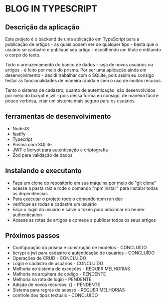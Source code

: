 # BLOG IN TYPESCRIPT

## Descrição da aplicação

Este projeto é o backend de uma aplicação em TypeScript para a publicação de artigos - as quais podem ser de qualquer tipo - basta que o usuário se cadastre e publique seu artigo - escolhendo um título e editando o corpo do texto. 

Todo o armazenamento do banco de dados - seja de novos usuários ou artigos - é feito por meio do prisma. Por ser uma aplicação ainda em desenvolvimento - decidi trabalhar com o SQLite, pois assim eu consigo testar as funcionalidades de maneira rápida e sem o uso de muitos recusos. 

Tanto o sistema de cadastro, quanto de autenticação, são desenvolvidos por meio do bcrypt e jwt - pois dessa forma eu consigo, de maneira fácil e pouco verbosa, criar um sistema mais seguro para os usuários. 

## ferramentas de desenvolvimento

 - NodeJS
 - fastify
 - Typecript
 - Prisma com SQLite
 - JWT e bcrypt para autenticação e criptografia 
 - Zod para validação de dados

## instalando e executanto

 - Faça um clone do repositório em sua máquina por meio do "git clone"
 - acesse a pasta raiz e rode o comando "npm install" para instalar todas as dependências
 - Para executar o projeto rode o comando npm run dev
 - verifique as rodas e cadastre um usuário
 - Faça o login do usuário e salve o token para adicionar no bearer authentication
 - Acesse as rotas de artigos e comece a publicar todos os seus artigos

## Próximos passos

 - Configuração do prisma e construção de modelos - CONCLUÍDO
 - bcrypt e jwt para cadastro e autenticação de usuários - CONCLUÍDO
 - Operações de CRUD - CONCLUÍDO
 - Login e cadastro de usuários - CONCLUÍDO
 - Melhoria no sistema de exceções - REQUER MELHORIAS 
 - Melhoria na arquitera de código - PENDENTE
 - Melhoria na rota de login - PENDENTE
 - Adição de novos recursos: {} - PENDENTE
 - Sistema para regras de acesso - REQUER MELHORIAS
 - controle dos tipos textuais - CONCLUÍDO
